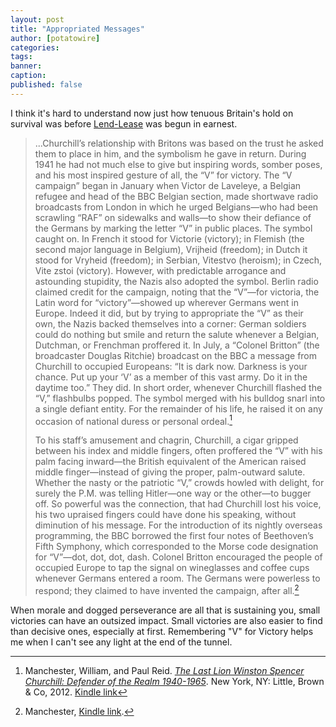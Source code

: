 ```yaml
---
layout: post
title: "Appropriated Messages"
author: [potatowire]
categories: 
tags: 
banner: 
caption: 
published: false
---
```


I think it's hard to understand now just how tenuous Britain's hold on survival was before [Lend-Lease][1] was begun in earnest.

> ...Churchill’s relationship with Britons was based on the trust he asked them to place in him, and the symbolism he gave in return. During 1941 he had not much else to give but inspiring words, somber poses, and his most inspired gesture of all, the “V” for victory. The “V campaign” began in January when Victor de Laveleye, a Belgian refugee and head of the BBC Belgian section, made shortwave radio broadcasts from London in which he urged Belgians—who had been scrawling “RAF” on sidewalks and walls—to show their defiance of the Germans by marking the letter “V” in public places. The symbol caught on. In French it stood for Victorie (victory); in Flemish (the second major language in Belgium), Vrijheid (freedom); in Dutch it stood for Vryheid (freedom); in Serbian, Vitestvo (heroism); in Czech, Vite zstoi (victory). However, with predictable arrogance and astounding stupidity, the Nazis also adopted the symbol. Berlin radio claimed credit for the campaign, noting that the “V”—for victoria, the Latin word for “victory”—showed up wherever Germans went in Europe. Indeed it did, but by trying to appropriate the “V” as their own, the Nazis backed themselves into a corner: German soldiers could do nothing but smile and return the salute whenever a Belgian, Dutchman, or Frenchman proffered it. In July, a “Colonel Britton” (the broadcaster Douglas Ritchie) broadcast on the BBC a message from Churchill to occupied Europeans: “It is dark now. Darkness is your chance. Put up your ‘V’ as a member of this vast army. Do it in the daytime too.” They did. In short order, whenever Churchill flashed the “V,” flashbulbs popped. The symbol merged with his bulldog snarl into a single defiant entity. For the remainder of his life, he raised it on any occasion of national duress or personal ordeal.[^1]
> 
> To his staff’s amusement and chagrin, Churchill, a cigar gripped between his index and middle fingers, often proffered the “V” with his palm facing inward—the British equivalent of the American raised middle finger—instead of giving the proper, palm-outward salute. Whether the nasty or the patriotic “V,” crowds howled with delight, for surely the P.M. was telling Hitler—one way or the other—to bugger off. So powerful was the connection, that had Churchill lost his voice, his two upraised fingers could have done his speaking, without diminution of his message. For the introduction of its nightly overseas programming, the BBC borrowed the first four notes of Beethoven’s Fifth Symphony, which corresponded to the Morse code designation for “V”—dot, dot, dot, dash. Colonel Britton encouraged the people of occupied Europe to tap the signal on wineglasses and coffee cups whenever Germans entered a room. The Germans were powerless to respond; they claimed to have invented the campaign, after all.[^2]

When morale and dogged perseverance are all that is sustaining you, small victories can have an outsized impact. Small victories are also easier to find than decisive ones, especially at first. Remembering "V" for Victory helps me when I can't see any light at the end of the tunnel.

[^1]:	Manchester, William, and Paul Reid. [*The Last Lion Winston Spencer Churchill: Defender of the Realm 1940-1965*][2]. New York, NY: Little, Brown & Co, 2012. [Kindle link][3]

[^2]:	Manchester, [Kindle link][4].

[1]:	https://en.wikipedia.org/wiki/Lend-Lease
[2]:	https://www.amazon.com/dp/B0076DEPUK/?tag=potatowire-20
[3]:	http://a.co/9YqmD9g
[4]:	http://a.co/20oTRNK